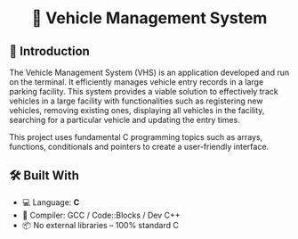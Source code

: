 <h1 align="center">🚗 Vehicle  Management System</h1>

## 📌 Introduction

The Vehicle Management System (VHS) is an application developed and run on the terminal. It efficiently manages vehicle entry records in a large parking facility. This system provides a viable solution to effectively track vehicles in a large facility with functionalities such as registering new vehicles, removing existing ones, displaying all vehicles in the facility, searching for a particular vehicle and updating the entry times. 

This project uses fundamental C programming topics such as arrays, functions, conditionals and pointers to create a user-friendly interface.

## 🛠️ Built With

- 💻 Language: **C**
- 🧱 Compiler: GCC / Code::Blocks / Dev C++
- 📦 No external libraries – 100% standard C
